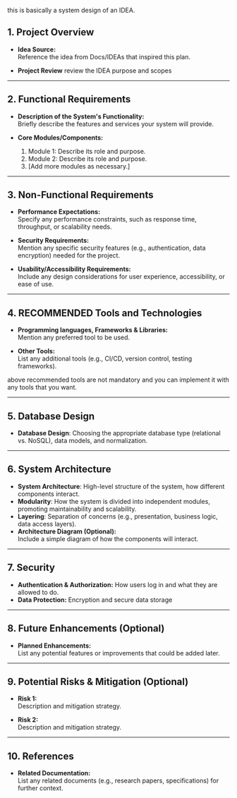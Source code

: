 this is basically a system design of an IDEA.
## 1. Project Overview

- **Idea Source:**  
    Reference the idea from Docs/IDEAs that inspired this plan.
    
- **Project Review**
	review the IDEA purpose and scopes

---

## 2. Functional Requirements

- **Description of the System's Functionality:**  
    Briefly describe the features and services your system will provide.
    
- **Core Modules/Components:**
    
    1. Module 1: Describe its role and purpose.
    2. Module 2: Describe its role and purpose.
    3. [Add more modules as necessary.]

---

## 3. Non-Functional Requirements

- **Performance Expectations:**  
    Specify any performance constraints, such as response time, throughput, or scalability needs.
    
- **Security Requirements:**  
    Mention any specific security features (e.g., authentication, data encryption) needed for the project.
    
- **Usability/Accessibility Requirements:**  
    Include any design considerations for user experience, accessibility, or ease of use.
    

---

## 4. RECOMMENDED Tools and Technologies

- **Programming languages, Frameworks & Libraries:**  
    Mention any preferred tool to be used.
    
- **Other Tools:**  
    List any additional tools (e.g., CI/CD, version control, testing frameworks).


above recommended tools are not mandatory and you can implement it with any tools that you want. 

--- 
## 5. Database Design

- **Database Design**: Choosing the appropriate database type (relational vs. NoSQL), data models, and normalization.


---

## 6. System Architecture

- **System Architecture**: High-level structure of the system, how different components interact.
- **Modularity**: How the system is divided into independent modules, promoting maintainability and scalability.
- **Layering**: Separation of concerns (e.g., presentation, business logic, data access layers).
- **Architecture Diagram (Optional):**  
    Include a simple diagram of how the components will interact.

---

## 7. Security

- **Authentication & Authorization:** 
	How users log in and what they are allowed to do.
- **Data Protection:**
	Encryption and secure data storage

--- 
## 8. Future Enhancements (Optional)

- **Planned Enhancements:**  
    List any potential features or improvements that could be added later.

---

## 9. Potential Risks & Mitigation (Optional)

- **Risk 1:**  
    Description and mitigation strategy.
    
- **Risk 2:**  
    Description and mitigation strategy.
    

---

## 10. References

- **Related Documentation:**  
    List any related documents (e.g., research papers, specifications) for further context.